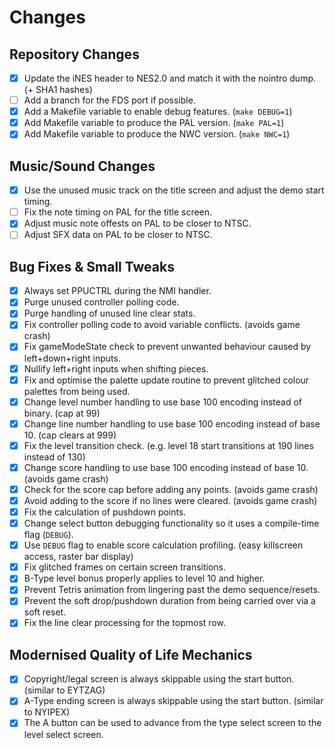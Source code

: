 # Changes

## Repository Changes
- [x] Update the iNES header to NES2.0 and match it with the nointro dump. (+ SHA1 hashes)
- [ ] Add a branch for the FDS port if possible.
- [x] Add a Makefile variable to enable debug features. (`make DEBUG=1`)
- [x] Add Makefile variable to produce the PAL version. (`make PAL=1`)
- [x] Add Makefile variable to produce the NWC version. (`make NWC=1`)

## Music/Sound Changes
- [x] Use the unused music track on the title screen and adjust the demo start timing.
- [ ] Fix the note timing on PAL for the title screen.
- [x] Adjust music note offests on PAL to be closer to NTSC.
- [ ] Adjust SFX data on PAL to be closer to NTSC.

## Bug Fixes & Small Tweaks
- [X] Always set PPUCTRL during the NMI handler.
- [x] Purge unused controller polling code.
- [x] Purge handling of unused line clear stats.
- [x] Fix controller polling code to avoid variable conflicts. (avoids game crash)
- [x] Fix gameModeState check to prevent unwanted behaviour caused by left+down+right inputs.
- [x] Nullify left+right inputs when shifting pieces.
- [x] Fix and optimise the palette update routine to prevent glitched colour palettes from being used.
- [x] Change level number handling to use base 100 encoding instead of binary. (cap at 99)
- [x] Change line number handling to use base 100 encoding instead of base 10. (cap clears at 999)
- [x] Fix the level transition check. (e.g. level 18 start transitions at 190 lines instead of 130)
- [x] Change score handling to use base 100 encoding instead of base 10. (avoids game crash)
- [x] Check for the score cap before adding any points. (avoids game crash)
- [x] Avoid adding to the score if no lines were cleared. (avoids game crash)
- [x] Fix the calculation of pushdown points.
- [x] Change select button debugging functionality so it uses a compile-time flag (`DEBUG`).
- [x] Use `DEBUG` flag to enable score calculation profiling. (easy killscreen access, raster bar display)
- [x] Fix glitched frames on certain screen transitions.
- [x] B-Type level bonus properly applies to level 10 and higher.
- [x] Prevent Tetris animation from lingering past the demo sequence/resets.
- [x] Prevent the soft drop/pushdown duration from being carried over via a soft reset.
- [x] Fix the line clear processing for the topmost row.

## Modernised Quality of Life Mechanics
- [x] Copyright/legal screen is always skippable using the start button. (similar to EYTZAG)
- [x] A-Type ending screen is always skippable using the start button. (similar to NYIPEX)
- [x] The A button can be used to advance from the type select screen to the level select screen.
